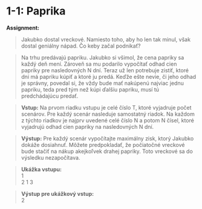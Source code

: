 # 1-1: Paprika

**Assignment:**
>Jakubko dostal vreckové. Namiesto toho, aby ho len tak minul, však dostal geniálny nápad. Čo keby začal podnikať?

>Na trhu predávajú papriku. Jakubko si všimol, že cena papriky sa každý deň mení. Zároveň sa mu podarilo vypočítať odhad cien papriky pre nasledovných N dní. Teraz už len potrebuje zistiť, ktoré dni má papriku kúpiť a ktoré ju predá. Keďže ešte nevie, či jeho odhad je správny, povedal si, že vždy bude mať nakúpenú najviac jednu papriku, teda pred tým než kúpi ďalšiu papriku, musí tú predchádajúcu predať.

>**Vstup:** Na prvom riadku vstupu je celé číslo T, ktoré vyjadruje počet scenárov. Pre každý scenár nasleduje samostatný riadok. Na každom z týchto riadkov je najprv uvedené celé číslo N a potom N čísel, ktoré vyjadrujú odhad cien papriky na nasledovných N dní.

>**Výstup:** Pre každý scenár vypočítajte maximálny zisk, ktorý Jakubko dokáže dosiahnuť. Môžete predpokladať, že počiatočné vreckové bude stačiť na nákup akejkoľvek drahej papriky. Toto vreckové sa do výsledku nezapočítava.

>**Ukážka vstupu:** \
>1 \
>2 1 3

>**Výstup pre ukážkový vstup:** \
>2
